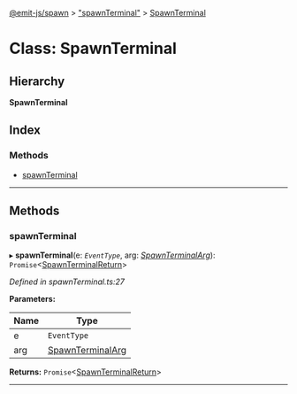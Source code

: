 [@emit-js/spawn](../README.md) > ["spawnTerminal"](../modules/_spawnterminal_.md) > [SpawnTerminal](../classes/_spawnterminal_.spawnterminal.md)

# Class: SpawnTerminal

## Hierarchy

**SpawnTerminal**

## Index

### Methods

* [spawnTerminal](_spawnterminal_.spawnterminal.md#spawnterminal)

---

## Methods

<a id="spawnterminal"></a>

###  spawnTerminal

▸ **spawnTerminal**(e: *`EventType`*, arg: *[SpawnTerminalArg](../interfaces/_spawnterminal_.spawnterminalarg.md)*): `Promise`<[SpawnTerminalReturn](../interfaces/_spawnterminal_.spawnterminalreturn.md)>

*Defined in spawnTerminal.ts:27*

**Parameters:**

| Name | Type |
| ------ | ------ |
| e | `EventType` |
| arg | [SpawnTerminalArg](../interfaces/_spawnterminal_.spawnterminalarg.md) |

**Returns:** `Promise`<[SpawnTerminalReturn](../interfaces/_spawnterminal_.spawnterminalreturn.md)>

___

